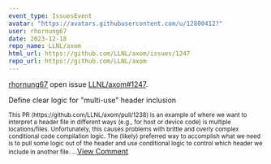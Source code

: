 ```yaml
---
event_type: IssuesEvent
avatar: "https://avatars.githubusercontent.com/u/12800412?"
user: rhornung67
date: 2023-12-18
repo_name: LLNL/axom
html_url: https://github.com/LLNL/axom/issues/1247
repo_url: https://github.com/LLNL/axom
---
```


<a href='https://github.com/rhornung67' target='_blank'>rhornung67</a> open issue <a href='https://github.com/LLNL/axom/issues/1247' target='_blank'>LLNL/axom#1247</a>.

<p>Define clear logic for "multi-use" header inclusion</p><small>This PR (https://github.com/LLNL/axom/pull/1238) is an example of where we want to interpret a header file in different ways (e.g., for host or device code) is multiple locations/files. Unfortunately, this causes problems with brittle and overly complex conditional code compilation logic. The (likely) preferred way to accomplish what we need is to pull some logic out of the header and use conditional logic to control which header we include in another file....</small><a href='https://github.com/LLNL/axom/issues/1247' target='_blank'>View Comment</a>